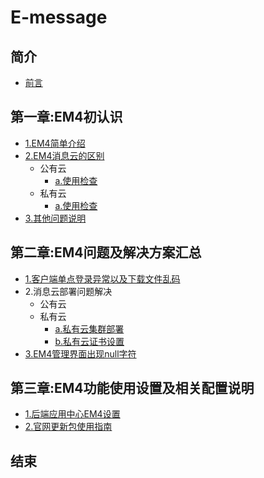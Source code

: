 # E-message

## 简介
* [前言](README.md)

## 第一章:EM4初认识
* [1.EM4简单介绍](chapter1/E4info.md)
* [2.EM4消息云的区别](chapter1/E4cloudDiff.md)
  * 公有云
    * [a.使用检查](chapter1/ronghubCheck.md)
  * 私有云
    * [a.使用检查](chapter1/privateCloudCheck.md)
* [3.其他问题说明](chapter1/otherQue.md)

## 第二章:EM4问题及解决方案汇总
* [1.客户端单点登录异常以及下载文件乱码](chapter2/E4login.md)
* 2.消息云部署问题解决
    * 公有云
    * 私有云
        * [a.私有云集群部署]()
        * [b.私有云证书设置]()
* [3.EM4管理界面出现null字符](chapter2/E4nullSolve.md)

## 第三章:EM4功能使用设置及相关配置说明
* [1.后端应用中心EM4设置](chapter3/E4managePage.md)
* [2.官网更新包使用指南](chapter3/updateEmessage.md)
## 结束
